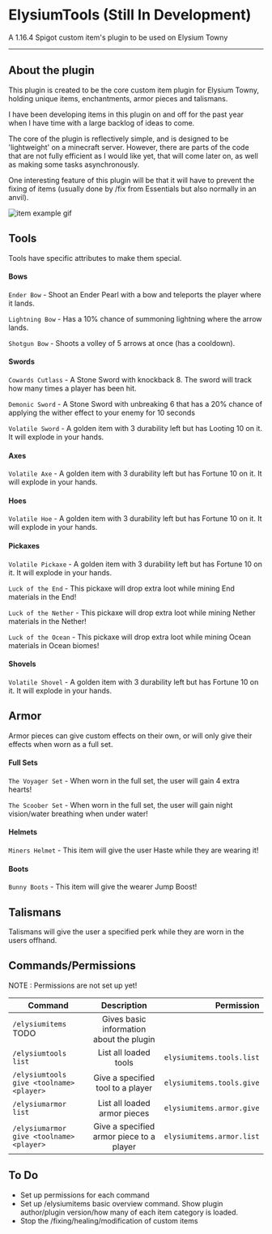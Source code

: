 # ElysiumTools (Still In Development)

A 1.16.4 Spigot custom item's plugin to be used on Elysium Towny

---

## About the plugin

This plugin is created to be the core custom item plugin for Elysium Towny, holding unique items, enchantments, armor pieces and talismans.

I have been developing items in this plugin on and off for the past year when I have time with a large backlog of ideas to come.

The core of the plugin is reflectively simple, and is designed to be 'lightweight' on a minecraft server. However, there are parts 
of the code that are not fully efficient as I would like yet, that will come later on, as well as making some tasks asynchronously.

One interesting feature of this plugin will be that it will have to prevent the fixing of items (usually done by /fix from Essentials but also normally in an anvil).

![item example gif](./readme_resources/item_example_gif.gif "item example gif")

## Tools

Tools have specific attributes to make them special.

#### Bows

`Ender Bow` - Shoot an Ender Pearl with a bow and teleports the player where it lands.

`Lightning Bow` - Has a 10% chance of summoning lightning where the arrow lands.

`Shotgun Bow` - Shoots a volley of 5 arrows at once (has a cooldown).

#### Swords

`Cowards Cutlass` - A Stone Sword with knockback 8. The sword will track how many times a player has been hit.

`Demonic Sword` - A Stone Sword with unbreaking 6 that has a 20% chance of applying the wither effect to your enemy for 10 seconds

`Volatile Sword` - A golden item with 3 durability left but has Looting 10 on it. It will explode in your hands.

#### Axes

`Volatile Axe` - A golden item with 3 durability left but has Fortune 10 on it. It will explode in your hands.

#### Hoes

`Volatile Hoe` - A golden item with 3 durability left but has Fortune 10 on it. It will explode in your hands.

#### Pickaxes

`Volatile Pickaxe` - A golden item with 3 durability left but has Fortune 10 on it. It will explode in your hands.

`Luck of the End` - This pickaxe will drop extra loot while mining End materials in the End!

`Luck of the Nether` - This pickaxe will drop extra loot while mining Nether materials in the Nether!

`Luck of the Ocean` - This pickaxe will drop extra loot while mining Ocean materials in Ocean biomes!

#### Shovels

`Volatile Shovel` - A golden item with 3 durability left but has Fortune 10 on it. It will explode in your hands.

## Armor

Armor pieces can give custom effects on their own, or will only give their effects when worn as a full set.

#### Full Sets

`The Voyager Set` - When worn in the full set, the user will gain 4 extra hearts!

`The Scoober Set` - When worn in the full set, the user will gain night vision/water breathing when under water!

#### Helmets

`Miners Helmet` - This item will give the user Haste while they are wearing it!

#### Boots

`Bunny Boots` - This item will give the wearer Jump Boost!

## Talismans

Talismans will give the user a specified perk while they are worn in the users offhand.

## Commands/Permissions

NOTE : Permissions are not set up yet!

| Command                                              | Description                                | Permission                    |
| -----------------------------------------------------|:------------------------------------------:| -----------------------------:|
| `/elysiumitems` TODO                                 | Gives basic information about the plugin   |                               |
| `/elysiumtools list`                                 | List all loaded tools                      | `elysiumitems.tools.list`     |
| `/elysiumtools give <toolname> <player>`             | Give a specified tool to a player          | `elysiumitems.tools.give`     |
| `/elysiumarmor list`                                 | List all loaded armor pieces               | `elysiumitems.armor.give`     |
| `/elysiumarmor give <toolname> <player>`             | Give a specified armor piece to a player   | `elysiumitems.armor.list`     |

## To Do

* Set up permissions for each command
* Set up /elysiumitems basic overview command. Show plugin author/plugin version/how many of each item category is loaded.
* Stop the /fixing/healing/modification of custom items